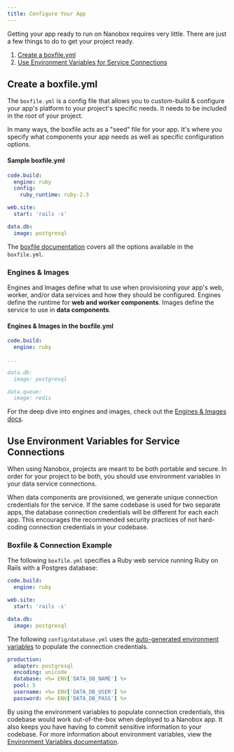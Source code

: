 ```yaml
---
title: Configure Your App
---
```


Getting your app ready to run on Nanobox requires very little. There are just a few things to do to get your project ready.

1. [Create a boxfile.yml](#create-a-boxfile-yml)
2. [Use Environment Variables for Service Connections](#use-environment-variables-for-service-connections)

## Create a boxfile.yml
The `boxfile.yml` is a config file that allows you to custom-build & configure your app's platform to your project's specific needs. It needs to be included in the root of your project.

In many ways, the boxfile acts as a "seed" file for your app. It's where you specify what components your app needs as well as specific configuration options.

#### Sample boxfile.yml
```yaml
code.build:
  engine: ruby
  config:
    ruby_runtime: ruby-2.3

web.site:
  start: 'rails -s'

data.db:
  image: postgresql
```

The [boxfile documentation](/app-config/boxfile/) covers all the options available in the `boxfile.yml`.

### Engines & Images
Engines and Images define what to use when provisioning your app's web, worker, and/or data services and how they should be configured. Engines define the runtime for **web and worker components**. Images define the service to use in **data components**.

#### Engines & Images in the boxfile.yml
```yaml
code.build:
  engine: ruby

...

data.db:
  image: postgresql

data.queue:
  image: redis
```

For the deep dive into engines and images, check out the [Engines & Images docs](/engines-images/).

## Use Environment Variables for Service Connections
When using Nanobox, projects are meant to be both portable and secure. In order for your project to be both, you should use environment variables in your data service connections.

When data components are provisioned, we generate unique connection credentials for the service. If the same codebase is used for two separate apps, the database connection credentials will be different for each each app. This encourages the recommended security practices of not hard-coding connection credentials in your codebase.

### Boxfile & Connection Example
The following `boxfile.yml` specifies a Ruby web service running Ruby on Rails with a Postgres database:

```yaml
code.build:
  engine: ruby

web.site:
  start: 'rails -s'

data.db:
  image: postgresql
```

The following `config/database.yml` uses the [auto-generated environment variables](/app-config/environment-variables/#auto-generated-environment-variables) to populate the connection credentials.

```yaml
production:
  adapter: postgresql
  encoding: unicode
  database: <%= ENV['DATA_DB_NAME'] %>
  pool: 5
  username: <%= ENV['DATA_DB_USER'] %>
  password: <%= ENV['DATA_DB_PASS'] %>
```

By using the environment variables to populate connection credentials, this codebase would work out-of-the-box when deployed to a Nanobox app. It also keeps you have having to commit sensitive information to your codebase. For more information about environment variables, view the [Environment Variables documentation](/app-config/environment-variables/).
